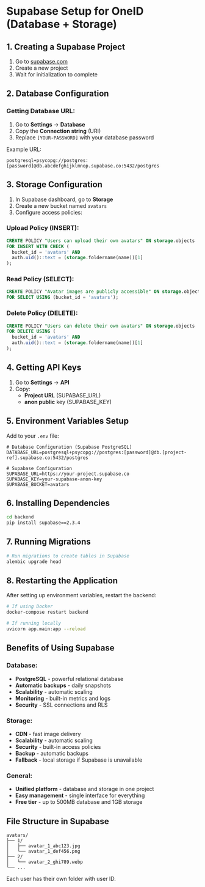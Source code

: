 # Supabase Setup for OneID (Database + Storage)

## 1. Creating a Supabase Project

1. Go to [supabase.com](https://supabase.com)
2. Create a new project
3. Wait for initialization to complete

## 2. Database Configuration

### Getting Database URL:
1. Go to **Settings** → **Database**
2. Copy the **Connection string** (URI)
3. Replace `[YOUR-PASSWORD]` with your database password

Example URL:
```
postgresql+psycopg://postgres:[password]@db.abcdefghijklmnop.supabase.co:5432/postgres
```

## 3. Storage Configuration

1. In Supabase dashboard, go to **Storage**
2. Create a new bucket named `avatars`
3. Configure access policies:

### Upload Policy (INSERT):
```sql
CREATE POLICY "Users can upload their own avatars" ON storage.objects
FOR INSERT WITH CHECK (
  bucket_id = 'avatars' AND
  auth.uid()::text = (storage.foldername(name))[1]
);
```

### Read Policy (SELECT):
```sql
CREATE POLICY "Avatar images are publicly accessible" ON storage.objects
FOR SELECT USING (bucket_id = 'avatars');
```

### Delete Policy (DELETE):
```sql
CREATE POLICY "Users can delete their own avatars" ON storage.objects
FOR DELETE USING (
  bucket_id = 'avatars' AND
  auth.uid()::text = (storage.foldername(name))[1]
);
```

## 4. Getting API Keys

1. Go to **Settings** → **API**
2. Copy:
   - **Project URL** (SUPABASE_URL)
   - **anon public** key (SUPABASE_KEY)

## 5. Environment Variables Setup

Add to your `.env` file:

```env
# Database Configuration (Supabase PostgreSQL)
DATABASE_URL=postgresql+psycopg://postgres:[password]@db.[project-ref].supabase.co:5432/postgres

# Supabase Configuration
SUPABASE_URL=https://your-project.supabase.co
SUPABASE_KEY=your-supabase-anon-key
SUPABASE_BUCKET=avatars
```

## 6. Installing Dependencies

```bash
cd backend
pip install supabase==2.3.4
```

## 7. Running Migrations

```bash
# Run migrations to create tables in Supabase
alembic upgrade head
```

## 8. Restarting the Application

After setting up environment variables, restart the backend:

```bash
# If using Docker
docker-compose restart backend

# If running locally
uvicorn app.main:app --reload
```

## Benefits of Using Supabase

### Database:
- **PostgreSQL** - powerful relational database
- **Automatic backups** - daily snapshots
- **Scalability** - automatic scaling
- **Monitoring** - built-in metrics and logs
- **Security** - SSL connections and RLS

### Storage:
- **CDN** - fast image delivery
- **Scalability** - automatic scaling
- **Security** - built-in access policies
- **Backup** - automatic backups
- **Fallback** - local storage if Supabase is unavailable

### General:
- **Unified platform** - database and storage in one project
- **Easy management** - single interface for everything
- **Free tier** - up to 500MB database and 1GB storage

## File Structure in Supabase

```
avatars/
├── 1/
│   ├── avatar_1_abc123.jpg
│   └── avatar_1_def456.png
├── 2/
│   └── avatar_2_ghi789.webp
└── ...
```

Each user has their own folder with user ID.
